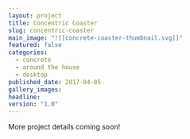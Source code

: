 ```yaml
---
layout: project
title: Concentric Coaster
slug: concentric-coaster
main_image: "![[concrete-coaster-thumbnail.svg]]"
featured: false
categories:
  - concrete
  - around the house
  - desktop
published_date: 2017-04-05
gallery_images: 
headline: 
version: "1.0"
---
```


More project details coming soon!